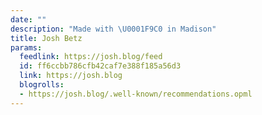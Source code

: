 ```yaml
---
date: ""
description: "Made with \U0001F9C0 in Madison"
title: Josh Betz
params:
  feedlink: https://josh.blog/feed
  id: ff6ccbb786cfb42caf7e388f185a56d3
  link: https://josh.blog
  blogrolls:
  - https://josh.blog/.well-known/recommendations.opml
---
```

